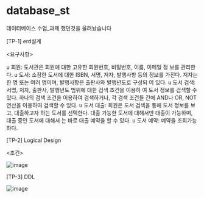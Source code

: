 # database_st

데이터베이스 수업_과제 했던것을 올려놨습니다

[TP-1] erd설계

<요구사항>

u 회원: 도서관은 회원에 대한 고유한 회원번호, 비밀번호, 이름, 이메일 정
보를 관리한다.
u 도서:
소장한 도서에 대한 ISBN, 서명, 저자, 발행사항 등의 정보를 가진다.
저자는 한 명 또는 여러 명이며, 발행사항은 출판사와 발행년도로 구성되
어 있다.
u 도서 검색: 서명, 저자, 출판사, 발행년도 범위에 대한 검색 조건을 이용하
여 도서 정보를 검색할 수 있다.
하나의 검색 조건을 이용하여 검색하거나, 각 검색 조건들 간에 AND나
OR, NOT 연산을 이용하여 검색할 수 있다.
u 도서 대출: 회원은 도서 검색을 통해 도서 정보를 보고, 대출하고자 하는
도서를 선택한다.
대출 가능한 도서에 대해서만 대출이 가능하며, 대출 중인 도서에 대해서
는 바로 대출 예약을 할 수 있다.
u 도서 예약: 예약을 조회가능하다.

[TP-2] Logical Design

<조건>

![image](https://github.com/muulgam/database_st/assets/106004560/3e3b6a21-936d-4d5b-8af9-4c4c0d0c9048)


[TP-3] DDL

![image](https://github.com/muulgam/database_st/assets/106004560/69a48758-4861-4824-a76e-b2f6068129b6)

